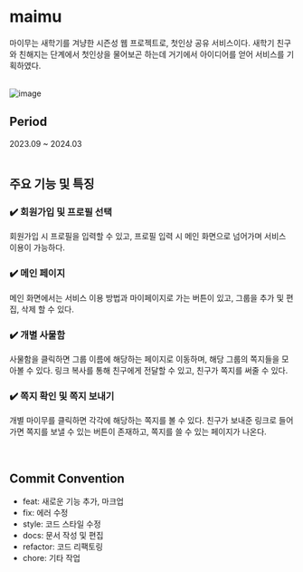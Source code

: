 # maimu
마이무는 새학기를 겨냥한 시즌성 웹 프로젝트로, 첫인상 공유 서비스이다. 새학기 친구와 친해지는 단계에서 첫인상을 물어보곤 하는데 거기에서 아이디어를 얻어 서비스를 기획하였다.
<br />
<br />

![image](https://github.com/MA1MU/Maimu_frontend/assets/108279922/caa8c5b9-dac3-4643-bf89-694cdb3c9e64)


## Period
2023.09 ~ 2024.03
<br />
<br />

## 주요 기능 및 특징

### ✔️ 회원가입 및 프로필 선택 
회원가입 시 프로필을 입력할 수 있고, 프로필 입력 시 메인 화면으로 넘어가며 서비스 이용이 가능하다.

### ✔️ 메인 페이지
메인 화면에서는 서비스 이용 방법과 마이페이지로 가는 버튼이 있고, 그룹을 추가 및 편집, 삭제 할 수 있다. 

### ✔️ 개별 사물함 
사물함을 클릭하면 그룹 이름에 해당하는 페이지로 이동하며, 해당 그룹의 쪽지들을 모아볼 수 있다. 링크 복사를 통해 친구에게 전달할 수 있고, 친구가 쪽지를 써줄 수 있다.

### ✔️ 쪽지 확인 및 쪽지 보내기
개별 마이무를 클릭하면 각각에 해당하는 쪽지를 볼 수 있다. 친구가 보내준 링크로 들어가면 쪽지를 보낼 수 있는 버튼이 존재하고, 쪽지를 쓸 수 있는 페이지가 나온다.

<br />

## Commit Convention

- feat: 새로운 기능 추가, 마크업
- fix: 에러 수정
- style: 코드 스타일 수정
- docs: 문서 작성 및 편집
- refactor: 코드 리팩토링
- chore:  기타 작업
